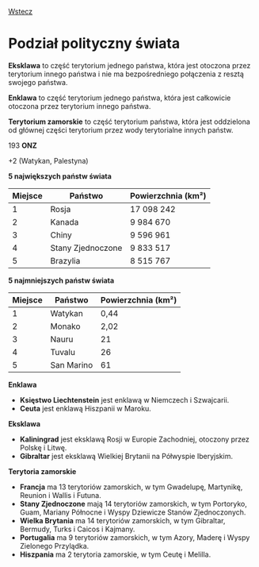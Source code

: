 [Wstecz](../geografia.md)

# Podział polityczny świata

**Eksklawa** to część terytorium jednego państwa, która jest otoczona przez terytorium innego państwa i nie ma bezpośredniego połączenia z resztą swojego państwa.

**Enklawa** to część terytorium jednego państwa, która jest całkowicie otoczona przez terytorium innego państwa.

**Terytorium zamorskie** to część terytorium państwa, która jest oddzielona od głównej części terytorium przez wody terytorialne innych państw.

193 **ONZ**

+2 (Watykan, Palestyna)

**5 największych państw świata**

| **Miejsce** | **Państwo**       | **Powierzchnia (km²)** |
| ----------- | ----------------- | ---------------------- |
| 1           | Rosja             | 17 098 242             |
| 2           | Kanada            | 9 984 670              |
| 3           | Chiny             | 9 596 961              |
| 4           | Stany Zjednoczone | 9 833 517              |
| 5           | Brazylia          | 8 515 767              |

**5 najmniejszych państw świata**

| **Miejsce** | **Państwo** | **Powierzchnia (km²)** |
| ----------- | ----------- | ---------------------- |
| 1           | Watykan     | 0,44                   |
| 2           | Monako      | 2,02                   |
| 3           | Nauru       | 21                     |
| 4           | Tuvalu      | 26                     |
| 5           | San Marino  | 61                     |

**Enklawa**

-   **Księstwo Liechtenstein** jest enklawą w Niemczech i Szwajcarii.
-   **Ceuta** jest enklawą Hiszpanii w Maroku.

**Eksklawa**

-   **Kaliningrad** jest eksklawą Rosji w Europie Zachodniej, otoczony przez Polskę i Litwę.
-   **Gibraltar** jest eksklawą Wielkiej Brytanii na Półwyspie Iberyjskim.

**Terytoria zamorskie**

-   **Francja** ma 13 terytoriów zamorskich, w tym Gwadelupę, Martynikę, Reunion i Wallis i Futuna.
-   **Stany Zjednoczone** mają 14 terytoriów zamorskich, w tym Portoryko, Guam, Mariany Północne i Wyspy Dziewicze Stanów Zjednoczonych.
-   **Wielka Brytania** ma 14 terytoriów zamorskich, w tym Gibraltar, Bermudy, Turks i Caicos i Kajmany.
-   **Portugalia** ma 9 terytoriów zamorskich, w tym Azory, Maderę i Wyspy Zielonego Przylądka.
-   **Hiszpania** ma 2 terytoria zamorskie, w tym Ceutę i Melilla.
